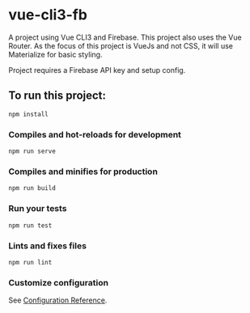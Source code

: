 # vue-cli3-fb  
A project using Vue CLI3 and Firebase. This project also uses the Vue Router. As the focus of this project is VueJs and not CSS, it will use Materialize for basic styling.

Project requires a Firebase API key and setup config.

## To run this project:
```
npm install
```

### Compiles and hot-reloads for development
```
npm run serve
```

### Compiles and minifies for production
```
npm run build
```

### Run your tests
```
npm run test
```

### Lints and fixes files
```
npm run lint
```

### Customize configuration
See [Configuration Reference](https://cli.vuejs.org/config/).

